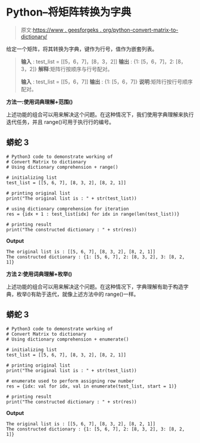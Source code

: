 # Python–将矩阵转换为字典

> 原文:[https://www . geesforgeks . org/python-convert-matrix-to-dictionary/](https://www.geeksforgeeks.org/python-convert-matrix-to-dictionary/)

给定一个矩阵，将其转换为字典，键作为行号，值作为嵌套列表。

> **输入** : test_list = [[5，6，7]，[8，3，2]]
> **输出** : {1: [5，6，7]，2: [8，3，2]}
> **解释**:矩阵行按顺序与行号配对。
> 
> **输入** : test_list = [[5，6，7]]
> **输出** : {1: [5，6，7]}
> **说明**:矩阵行按行号顺序配对。

**方法一:使用词典理解+范围()**

上述功能的组合可以用来解决这个问题。在这种情况下，我们使用字典理解来执行迭代任务，并且 range()可用于执行行的编号。

## 蟒蛇 3

```
# Python3 code to demonstrate working of 
# Convert Matrix to dictionary 
# Using dictionary comprehension + range()

# initializing list
test_list = [[5, 6, 7], [8, 3, 2], [8, 2, 1]] 

# printing original list
print("The original list is : " + str(test_list))

# using dictionary comprehension for iteration
res = {idx + 1 : test_list[idx] for idx in range(len(test_list))}

# printing result 
print("The constructed dictionary : " + str(res))
```

**Output**

```
The original list is : [[5, 6, 7], [8, 3, 2], [8, 2, 1]]
The constructed dictionary : {1: [5, 6, 7], 2: [8, 3, 2], 3: [8, 2, 1]}

```

**方法 2:使用词典理解+枚举()**

上述功能的组合可以用来解决这个问题。在这种情况下，字典理解有助于构造字典，枚举()有助于迭代，就像上述方法中的 range()一样。

## 蟒蛇 3

```
# Python3 code to demonstrate working of 
# Convert Matrix to dictionary 
# Using dictionary comprehension + enumerate()

# initializing list
test_list = [[5, 6, 7], [8, 3, 2], [8, 2, 1]] 

# printing original list
print("The original list is : " + str(test_list))

# enumerate used to perform assigning row number
res = {idx: val for idx, val in enumerate(test_list, start = 1)}

# printing result 
print("The constructed dictionary : " + str(res))
```

**Output**

```
The original list is : [[5, 6, 7], [8, 3, 2], [8, 2, 1]]
The constructed dictionary : {1: [5, 6, 7], 2: [8, 3, 2], 3: [8, 2, 1]}

```